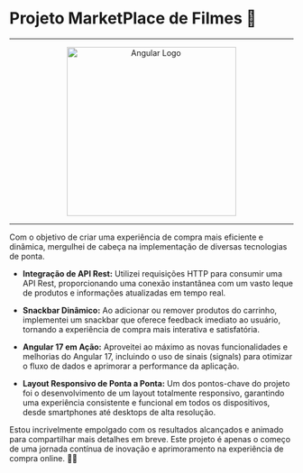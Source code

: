 # Projeto MarketPlace de Filmes 🚀
<hr>

<div align="center">
  <img src="https://cdn.jsdelivr.net/gh/devicons/devicon@latest/icons/angular/angular-original.svg" alt="Angular Logo" width="300px">
</div>

<hr>
          
Com o objetivo de criar uma experiência de compra mais eficiente e dinâmica, mergulhei de cabeça na implementação de diversas tecnologias de ponta.

- **Integração de API Rest:** Utilizei requisições HTTP para consumir uma API Rest, proporcionando uma conexão instantânea com um vasto leque de produtos e informações atualizadas em tempo real.
  
- **Snackbar Dinâmico:** Ao adicionar ou remover produtos do carrinho, implementei um snackbar que oferece feedback imediato ao usuário, tornando a experiência de compra mais interativa e satisfatória.
  
- **Angular 17 em Ação:** Aproveitei ao máximo as novas funcionalidades e melhorias do Angular 17, incluindo o uso de sinais (signals) para otimizar o fluxo de dados e aprimorar a performance da aplicação.
  
- **Layout Responsivo de Ponta a Ponta:** Um dos pontos-chave do projeto foi o desenvolvimento de um layout totalmente responsivo, garantindo uma experiência consistente e funcional em todos os dispositivos, desde smartphones até desktops de alta resolução.

Estou incrivelmente empolgado com os resultados alcançados e animado para compartilhar mais detalhes em breve. Este projeto é apenas o começo de uma jornada contínua de inovação e aprimoramento na experiência de compra online. 🛒✨

